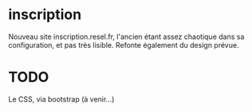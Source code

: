 # inscription
Nouveau site inscription.resel.fr, l'ancien étant assez chaotique dans sa configuration, et pas très lisible.
Refonte également du design prévue.

# TODO
Le CSS, via bootstrap (à venir...)
